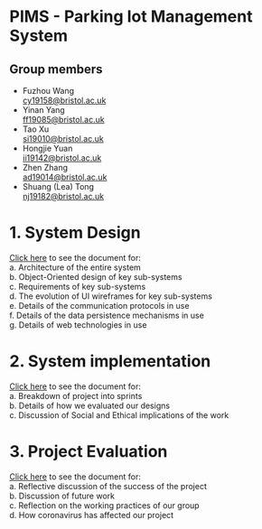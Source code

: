 # PIMS - Parking Iot Management System

## Group members
* Fuzhou Wang\
  cy19158@bristol.ac.uk
* Yinan Yang\
  ff19085@bristol.ac.uk
* Tao Xu\
  si19010@bristol.ac.uk
* Hongjie Yuan\
  ii19142@bristol.ac.uk
* Zhen Zhang\
  ad19014@bristol.ac.uk
* Shuang (Lea) Tong\
  nj19182@bristol.ac.uk

# 1. System Design
[Click here](Report/System_design/README.md) to see the document for:\
a. Architecture of the entire system\
b. Object-Oriented design of key sub-systems\
c. Requirements of key sub-systems\
d. The evolution of UI wireframes for key sub-systems\
e. Details of the communication protocols in use\
f. Details of the data persistence mechanisms in use\
g. Details of web technologies in use

# 2. System implementation
[Click here](Report/System_implementation/README.md) to see the document for:\
a. Breakdown of project into sprints\
b. Details of how we evaluated our designs\
c. Discussion of Social and Ethical implications of the work

# 3. Project Evaluation
[Click here](Report/Project_evaluation/README.md) to see the document for:\
a. Reflective discussion of the success of the project\
b. Discussion of future work\
c. Reflection on the working practices of our group\
d. How coronavirus has affected our project
